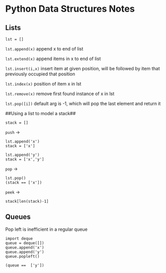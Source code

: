 Python Data Structures Notes
============================

Lists
-----

`lst = []`

`lst.append(x)` append x to end of list

`lst.extend(x)` append items in x to end of list

`lst.insert(i,x)` insert item at given position, will be followed by item that previously occupied that position

`lst.index(x)` position of item x in lst

`lst.remove(x)` remove first found instance of x in lst

`lst.pop([i])` default arg is -1, which will pop the last element and return it

##Using a list to model a stack##
```
stack = []
```

`push` ->
```
lst.append('x')
stack = ['x']

lst.append('y')
stack = ['x','y']

```

`pop` ->
```
lst.pop()
(stack == ['x'])
```
`peek` ->
```
stack[len(stack)-1]
```

Queues
------
Pop left is inefficient in a regular queue

```
import deque
queue = deque([])
queue.append('x')
queue.append('y')
queue.popleft()
```

```(queue ==  ['y'])```
